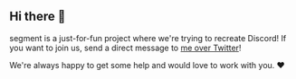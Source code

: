 ## Hi there 👋
segment is a just-for-fun project where we're trying to recreate Discord!
If you want to join us, send a direct message to [me over Twitter](https://twitter.com/angelsflyinhell)!

We're always happy to get some help and would love to work with you. ❤️
